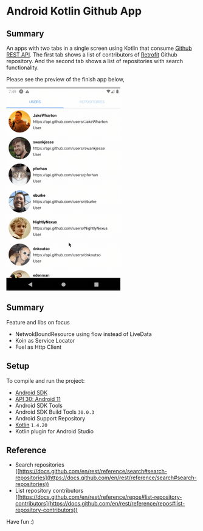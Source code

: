 # Android Kotlin Github App

## Summary

An apps with two tabs in a single screen using Kotlin that consume [Github REST API](https://docs.github.com/en/rest). The first tab shows a list of contributors of [Retrofit](https://github.com/square/retrofit) Github repository. And the second tab shows a list of repositories with search functionality.

Please see the preview of the finish app below,

<img src="preview.gif" alt="preview" width="300" />

## Summary
Feature and libs on focus
- NetwokBoundResource using flow instead of LiveData
- Koin as Service Locator
- Fuel as Http Client

## Setup
To compile and run the project:

- [Android SDK](http://developer.android.com/sdk/index.html)
- [API 30: Android 11](http://developer.android.com/tools/revisions/platforms.html)
- Android SDK Tools
- Android SDK Build Tools `30.0.3`
- Android Support Repository
- [Kotlin](https://kotlinlang.org/) `1.4.20`
- Kotlin plugin for Android Studio

## Reference

- Search repositories ([https://docs.github.com/en/rest/reference/search#search-repositories](https://docs.github.com/en/rest/reference/search#search-repositories))
- List repository contributors ([https://docs.github.com/en/rest/reference/repos#list-repository-contributors](https://docs.github.com/en/rest/reference/repos#list-repository-contributors))

Have fun :)


